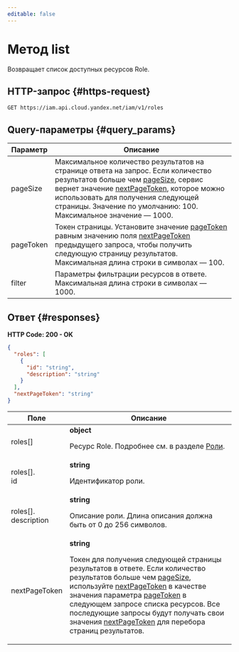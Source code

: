 ```yaml
---
editable: false
---
```


# Метод list
Возвращает список доступных ресурсов Role.
 

 
## HTTP-запрос {#https-request}
```
GET https://iam.api.cloud.yandex.net/iam/v1/roles
```
 
## Query-параметры {#query_params}
 
Параметр | Описание
--- | ---
pageSize | Максимальное количество результатов на странице ответа на запрос. Если количество результатов больше чем [pageSize](/docs/iam/api-ref/Role/list#query_params), сервис вернет значение [nextPageToken](/docs/iam/api-ref/Role/list#responses), которое можно использовать для получения следующей страницы. Значение по умолчанию: 100.  Максимальное значение — 1000.
pageToken | Токен страницы. Установите значение [pageToken](/docs/iam/api-ref/Role/list#query_params) равным значению поля [nextPageToken](/docs/iam/api-ref/Role/list#responses) предыдущего запроса, чтобы получить следующую страницу результатов.  Максимальная длина строки в символах — 100.
filter | Параметры фильтрации ресурсов в ответе.  Максимальная длина строки в символах — 1000.
 
## Ответ {#responses}
**HTTP Code: 200 - OK**

```json 
{
  "roles": [
    {
      "id": "string",
      "description": "string"
    }
  ],
  "nextPageToken": "string"
}
```

 
Поле | Описание
--- | ---
roles[] | **object**<br><p>Ресурс Role. Подробнее см. в разделе <a href="/docs/iam/concepts/access-control/roles">Роли</a>.</p> 
roles[].<br>id | **string**<br><p>Идентификатор роли.</p> 
roles[].<br>description | **string**<br><p>Описание роли. Длина описания должна быть от 0 до 256 символов.</p> 
nextPageToken | **string**<br><p>Токен для получения следующей страницы результатов в ответе. Если количество результатов больше чем <a href="/docs/iam/api-ref/Role/list#query_params">pageSize</a>, используйте <a href="/docs/iam/api-ref/Role/list#responses">nextPageToken</a> в качестве значения параметра <a href="/docs/iam/api-ref/Role/list#query_params">pageToken</a> в следующем запросе списка ресурсов. Все последующие запросы будут получать свои значения <a href="/docs/iam/api-ref/Role/list#responses">nextPageToken</a> для перебора страниц результатов.</p> 